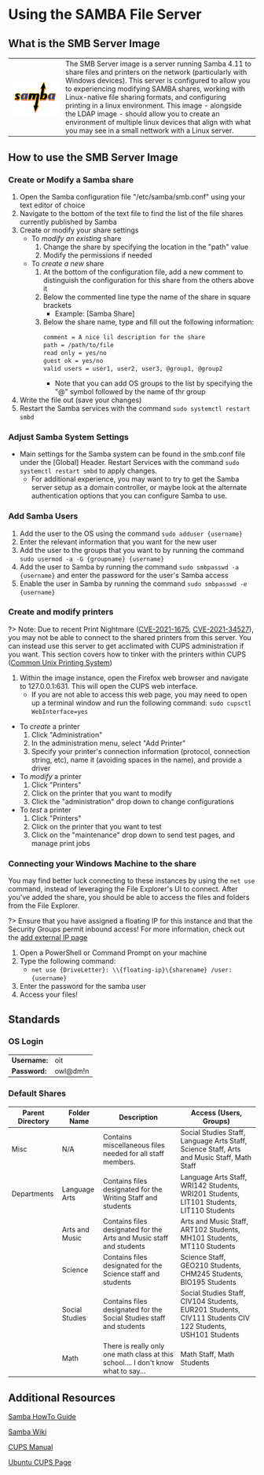 # Using the SAMBA File Server

## What is the SMB Server Image
|||
|-|-|
| ![](../img/samba-logo.png ':no-zoom') | The SMB Server image is a server running Samba 4.11 to share files and printers on the network (particularly with Windows devices). This server is configured to allow you to experiencing modifying SAMBA shares, working with Linux-native file sharing formats, and configuring printing in a linux environment. This image - alongside the LDAP image - should allow you to create an environment of multiple linux devices that align with what you may see in a small nettwork with a Linux server. |

## How to use the SMB Server Image
### Create or Modify a Samba share 
1. Open the Samba configuration file "/etc/samba/smb.conf" using your text editor of choice
2. Navigate to the bottom of the text file to find the list of the file shares currently published by Samba
3. Create or modify your share settings
    * To *modify an existing* share
        1. Change the share by specifying the location in the "path" value
        2. Modify the permissions if needed 
    * To *create a new* share
        1. At the bottom of the configuration file, add a new comment to distinguish the configuration for this share from the others above it
        2. Below the commented line type the name of the share in square brackets
            * Example: [Samba Share]
        3. Below the share name, type and fill out the following information:
            ```
            comment = A nice lil description for the share
            path = /path/to/file
            read only = yes/no
            guest ok = yes/no
            valid users = user1, user2, user3, @group1, @group2
            ```
            * Note that you can add OS groups to the list by specifying the "@" symbol followed by the name of thr group
4. Write the file out (save your changes)
5. Restart the Samba services with the command `sudo systemctl restart smbd`

### Adjust Samba System Settings
* Main settings for the Samba system can be found in the smb.conf file under the [Global] Header. Restart Services with the command `sudo systemctl restart smbd` to apply changes.
    * For additional experience, you may want to try to get the Samba server setup as a domain controller, or maybe look at the alternate authentication options that you can configure Samba to use.  

### Add Samba Users
1. Add the user to the OS using the command `sudo adduser {username}`
2. Enter the relevant information that you want for the new user
3. Add the user to the groups that you want to by running the command `sudo usermod -a -G {groupname} {username}`
4. Add the user to Samba by running the command `sudo smbpasswd -a {username}` and enter the password for the user's Samba access
5. Enable the user in Samba by running the command `sudo smbpasswd -e {username}` 

### Create and modify printers
?> Note: Due to recent Print Nightmare ([CVE-2021-1675](https://msrc.microsoft.com/update-guide/vulnerability/CVE-2021-1675), [CVE-2021-34527](https://msrc.microsoft.com/update-guide/vulnerability/CVE-2021-34527)), you may not be able to connect to the shared printers from this server. You can instead use this server to get acclimated with CUPS administration if you want. This section covers how to tinker with the printers within CUPS ([Common Unix Printing System](https://www.cups.org/))

1. Within the image instance, open the Firefox web browser and navigate to 127.0.0.1:631. This will open the CUPS web interface. 
    * If you are not able to access this web page, you may need to open up a terminal window and run the following command: `sudo cupsctl WebInterface=yes`
* To *create* a printer
    1. Click "Administration" 
    2. In the administration menu, select "Add Printer" 
    3. Specify your printer's connection information (protocol, connection string, etc), name it (avoiding spaces in the name), and provide a driver 
* To *modify* a printer
    1. Click "Printers"
    2. Click on the printer that you want to modify
    3. Click the "administration" drop down to change configurations
* To *test* a printer
    1. Click "Printers"
    2. Click on the printer that you want to test
    3. Click on the "maintenance" drop down to send test pages, and manage print jobs

### Connecting your Windows Machine to the share
You may find better luck connecting to these instances by using the `net use` command, instead of leveraging the File Explorer's UI to connect. After you've added the share, you should be able to access the files and folders from the File Explorer. 

?> Ensure that you have assigned a floating IP for this instance and that the Security Groups permit inbound access! For more information, check out the [add external IP page](../Openstack-Information/add-external-ip.md)

1. Open a PowerShell or Command Prompt on your machine
2. Type the following command:
    * `net use {DriveLetter}: \\{floating-ip}\{sharename} /user:{username}`
3. Enter the password for the samba user
4. Access your files!

## Standards
### OS Login 
|               |          |
|---------------|----------|
| **Username:** | oit      |
| **Password:** | owl@dm!n |  

### Default Shares
| Parent Directory | Folder Name | Description | Access (Users, Groups) |
|------------------|-------------|-------------|------------------------|
| Misc             | N/A         | Contains miscellaneous files needed for all staff members. | Social Studies Staff, Language Arts Staff, Science Staff, Arts and Music Staff, Math Staff |
| Departments | Language Arts | Contains files designated for the Writing Staff and students | Language Arts Staff, WRI142 Students, WRI201 Students, LIT101 Students, LIT110 Students |
|        | Arts and Music | Contains files designated for the Arts and Music staff and students | Arts and Music Staff, ART102 Students, MH101 Students,  MT110 Students |
|        | Science | Contains files designated for the Science staff and students | Science Staff, GEO210 Students, CHM245 Students, BIO195 Students |
|        | Social Studies | Contains files designated for the Social Studies staff and students | Social Studies Staff, CIV104 Students, EUR201 Students, CIV111 Students CIV 122 Students, USH101 Students | 
|        | Math | There is really only one math class at this school.... I don't know what to say... | Math Staff, Math Students |


## Additional Resources
[Samba HowTo Guide](https://www.samba.org/samba/docs/Samba3-HOWTO.pdf)

[Samba Wiki](https://wiki.samba.org/index.php/Main_Page)

[CUPS Manual](https://www.cups.org/documentation.html)

[Ubuntu CUPS Page](https://ubuntu.com/server/docs/service-cups)

<!--
DOCUMENTATION STANDARDS - ADMIN REFERENCES ONLY

Page titles, headers, and other basic structure
    - Pages should have their title set as the first and only "h1" header 
        - there should be only one header with a single hashmark in front of it
    EXAMPLES:
        Good: # title
              ## content header
        Bad:  # title
              # content header

Referencing other pages or sections by name:
    - page references to web resources should be stated in quotation marks
    EXAMPLE: For more information, check out the "Setup an Instance" page in the "Openstack Information" section of this manual
    EXAMPLE: You can get a little more detail from the "Common Use Cases" Section in the "Getting Started" Section of the ATT&CK Website.

Buttons, menu options, or other openstack UI references:
    -Enclose as a code block 
    EXAMPLE: After entering your information, click the `accept` button to save your progress

Formatting Credentials 
    - Credentials should be in a table format
        - header values empty
        - all values left-justified. 
    - Left column should be used as the ID field for the information stored in the right column
        - ID fields should be bolded (use doulbe-asterisks **)
        - ID fields should end with a colon ":"
    EXAMPLE: 
        |               |                 |
        |---------------|-----------------|
        | **Username:** |   admin         |
        | **Password:** | SuperSecret123! |
    NOTE: If your username or password contains an asterisk, you will need to escape the character


-->
